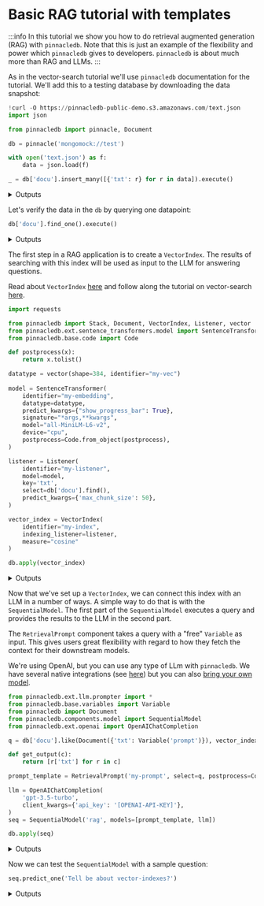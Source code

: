 
# Basic RAG tutorial with templates

:::info
In this tutorial we show you how to do retrieval augmented generation (RAG) with `pinnacledb`.
Note that this is just an example of the flexibility and power which `pinnacledb` gives 
to developers. `pinnacledb` is about much more than RAG and LLMs. 
:::

As in the vector-search tutorial we'll use `pinnacledb` documentation for the tutorial.
We'll add this to a testing database by downloading the data snapshot:

```python
!curl -O https://pinnacledb-public-demo.s3.amazonaws.com/text.json
import json

from pinnacledb import pinnacle, Document

db = pinnacle('mongomock://test')

with open('text.json') as f:
    data = json.load(f)

_ = db['docu'].insert_many([{'txt': r} for r in data]).execute()
```

<details>
<summary>Outputs</summary>
<pre>
      % Total    % Received % Xferd  Average Speed   Time    Time     Time  Current
                                     Dload  Upload   Total   Spent    Left  Speed
    100  479k  100  479k    0     0   501k      0 --:--:-- --:--:-- --:--:--  504k
    2024-Jun-02 14:23:40.34| INFO     | Duncans-MBP.fritz.box| pinnacledb.base.build:69   | Data Client is ready. mongomock.MongoClient('localhost', 27017)
    2024-Jun-02 14:23:40.35| INFO     | Duncans-MBP.fritz.box| pinnacledb.base.build:42   | Connecting to Metadata Client with engine:  mongomock.MongoClient('localhost', 27017)
    2024-Jun-02 14:23:40.36| INFO     | Duncans-MBP.fritz.box| pinnacledb.base.build:155  | Connecting to compute client: None
    2024-Jun-02 14:23:40.36| INFO     | Duncans-MBP.fritz.box| pinnacledb.base.datalayer:85   | Building Data Layer
    2024-Jun-02 14:23:40.36| INFO     | Duncans-MBP.fritz.box| pinnacledb.base.build:220  | Configuration: 
     +---------------+------------------+
    | Configuration |      Value       |
    +---------------+------------------+
    |  Data Backend | mongomock://test |
    +---------------+------------------+
    2024-Jun-02 14:23:40.37| INFO     | Duncans-MBP.fritz.box| pinnacledb.backends.local.compute:37   | Submitting job. function:\<function callable_job at 0x11e98dda0\>
    2024-Jun-02 14:23:40.38| SUCCESS  | Duncans-MBP.fritz.box| pinnacledb.backends.local.compute:43   | Job submitted on \<pinnacledb.backends.local.compute.LocalComputeBackend object at 0x2a8ed7050\>.  function:\<function callable_job at 0x11e98dda0\> future:ebe43b87-1388-4247-8502-ed2da8659ecd

</pre>
</details>

Let's verify the data in the `db` by querying one datapoint:

```python
db['docu'].find_one().execute()
```

<details>
<summary>Outputs</summary>
<pre>
    Document(\{'txt': "---\nsidebar_position: 5\n---\n\n# Encoding data\n\nIn AI, typical types of data are:\n\n- **Numbers** (integers, floats, etc.)\n- **Text**\n- **Images**\n- **Audio**\n- **Videos**\n- **...bespoke in house data**\n\nMost databases don't support any data other than numbers and text.\nSuperDuperDB enables the use of these more interesting data-types using the `Document` wrapper.\n\n### `Document`\n\nThe `Document` wrapper, wraps dictionaries, and is the container which is used whenever \ndata is exchanged with your database. That means inputs, and queries, wrap dictionaries \nused with `Document` and also results are returned wrapped with `Document`.\n\nWhenever the `Document` contains data which is in need of specialized serialization,\nthen the `Document` instance contains calls to `DataType` instances.\n\n### `DataType`\n\nThe [`DataType` class](../apply_api/datatype), allows users to create and encoder custom datatypes, by providing \ntheir own encoder/decoder pairs.\n\nHere is an example of applying an `DataType` to add an image to a `Document`:\n\n```python\nimport pickle\nimport PIL.Image\nfrom pinnacledb import DataType, Document\n\nimage = PIL.Image.open('my_image.jpg')\n\nmy_image_encoder = DataType(\n    identifier='my-pil',\n    encoder=lambda x: pickle.dumps(x),\n    decoder=lambda x: pickle.loads(x),\n)\n\ndocument = Document(\{'img': my_image_encoder(image)\})\n```\n\nThe bare-bones dictionary may be exposed with `.unpack()`:\n\n```python\n\>\>\> document.unpack()\n\{'img': \<PIL.PngImagePlugin.PngImageFile image mode=P size=400x300\>\}\n```\n\nBy default, data encoded with `DataType` is saved in the database, but developers \nmay alternatively save data in the `db.artifact_store` instead. \n\nThis may be achiever by specifying the `encodable=...` parameter:\n\n```python\nmy_image_encoder = DataType(\n    identifier='my-pil',\n    encoder=lambda x: pickle.dumps(x),\n    decoder=lambda x: pickle.loads(x),\n    encodable='artifact',    # saves to disk/ db.artifact_store\n    # encodable='lazy_artifact', # Just in time loading\n)\n```\n\nThe `encodable` specifies the type of the output of the `__call__` method, \nwhich will be a subclass of `pinnacledb.components.datatype._BaseEncodable`.\nThese encodables become leaves in the tree defines by a `Document`.\n\n### `Schema`\n\nA `Schema` allows developers to connect named fields of dictionaries \nor columns of `pandas.DataFrame` objects with `DataType` instances.\n\nA `Schema` is used, in particular, for SQL databases/ tables, and for \nmodels that return multiple outputs.\n\nHere is an example `Schema`, which is used together with text and image \nfields:\n\n```python\ns = Schema('my-schema', fields=\{'my-text': 'str', 'my-image': my_image_encoder\})\n```\n", '_fold': 'train', '_id': ObjectId('665c644c53dcb972da5a9928')\})
</pre>
</details>

The first step in a RAG application is to create a `VectorIndex`. The results of searching 
with this index will be used as input to the LLM for answering questions.

Read about `VectorIndex` [here](../apply_api/vector_index.md) and follow along the tutorial on 
vector-search [here](./vector_search.md).

```python
import requests 

from pinnacledb import Stack, Document, VectorIndex, Listener, vector
from pinnacledb.ext.sentence_transformers.model import SentenceTransformer
from pinnacledb.base.code import Code

def postprocess(x):
    return x.tolist()

datatype = vector(shape=384, identifier="my-vec")
    
model = SentenceTransformer(
    identifier="my-embedding",
    datatype=datatype,
    predict_kwargs={"show_progress_bar": True},
    signature="*args,**kwargs",
    model="all-MiniLM-L6-v2",      
    device="cpu",
    postprocess=Code.from_object(postprocess),
)

listener = Listener(
    identifier="my-listener",
    model=model,
    key='txt',
    select=db['docu'].find(),
    predict_kwargs={'max_chunk_size': 50},
)

vector_index = VectorIndex(
    identifier="my-index",
    indexing_listener=listener,
    measure="cosine"
)

db.apply(vector_index)
```

<details>
<summary>Outputs</summary>
<pre>
    from pinnacledb import code
    
    @code
    def postprocess(x):
        return x.tolist()
    

</pre>
<pre>
    /Users/dodo/.pyenv/versions/3.11.7/envs/pinnacledb-3.11/lib/python3.11/site-packages/huggingface_hub/file_download.py:1132: FutureWarning: `resume_download` is deprecated and will be removed in version 1.0.0. Downloads always resume when possible. If you want to force a new download, use `force_download=True`.
      warnings.warn(
    /Users/dodo/.pyenv/versions/3.11.7/envs/pinnacledb-3.11/lib/python3.11/site-packages/huggingface_hub/file_download.py:1132: FutureWarning: `resume_download` is deprecated and will be removed in version 1.0.0. Downloads always resume when possible. If you want to force a new download, use `force_download=True`.
      warnings.warn(

</pre>
<pre>
    2024-Jun-02 14:23:58.41| INFO     | Duncans-MBP.fritz.box| pinnacledb.backends.local.compute:37   | Submitting job. function:\<function method_job at 0x11e98de40\>

</pre>
<pre>
    204it [00:00, 149744.14it/s]
</pre>
<pre>
    2024-Jun-02 14:23:59.54| INFO     | Duncans-MBP.fritz.box| pinnacledb.components.model:752  | Computing chunk 0/4

</pre>
<pre>
    

</pre>
<pre>
    Batches:   0%|          | 0/2 [00:00\<?, ?it/s]
</pre>
<pre>
    2024-Jun-02 14:24:00.55| INFO     | Duncans-MBP.fritz.box| pinnacledb.components.model:776  | Adding 50 model outputs to `db`
    2024-Jun-02 14:24:00.58| WARNING  | Duncans-MBP.fritz.box| pinnacledb.backends.mongodb.query:316  | Some delete ids are not executed , hence halting execution Please note the partially executed operations wont trigger any `model/listeners` unless CDC is active.
    2024-Jun-02 14:24:00.58| INFO     | Duncans-MBP.fritz.box| pinnacledb.components.model:752  | Computing chunk 1/4

</pre>
<pre>
    Batches:   0%|          | 0/2 [00:00\<?, ?it/s]
</pre>
<pre>
    2024-Jun-02 14:24:01.40| INFO     | Duncans-MBP.fritz.box| pinnacledb.components.model:776  | Adding 50 model outputs to `db`
    2024-Jun-02 14:24:01.43| WARNING  | Duncans-MBP.fritz.box| pinnacledb.backends.mongodb.query:316  | Some delete ids are not executed , hence halting execution Please note the partially executed operations wont trigger any `model/listeners` unless CDC is active.
    2024-Jun-02 14:24:01.43| INFO     | Duncans-MBP.fritz.box| pinnacledb.components.model:752  | Computing chunk 2/4

</pre>
<pre>
    Batches:   0%|          | 0/2 [00:00\<?, ?it/s]
</pre>
<pre>
    2024-Jun-02 14:24:02.28| INFO     | Duncans-MBP.fritz.box| pinnacledb.components.model:776  | Adding 50 model outputs to `db`
    2024-Jun-02 14:24:02.30| WARNING  | Duncans-MBP.fritz.box| pinnacledb.backends.mongodb.query:316  | Some delete ids are not executed , hence halting execution Please note the partially executed operations wont trigger any `model/listeners` unless CDC is active.
    2024-Jun-02 14:24:02.30| INFO     | Duncans-MBP.fritz.box| pinnacledb.components.model:752  | Computing chunk 3/4

</pre>
<pre>
    Batches:   0%|          | 0/2 [00:00\<?, ?it/s]
</pre>
<pre>
    2024-Jun-02 14:24:03.13| INFO     | Duncans-MBP.fritz.box| pinnacledb.components.model:776  | Adding 50 model outputs to `db`
    2024-Jun-02 14:24:03.16| WARNING  | Duncans-MBP.fritz.box| pinnacledb.backends.mongodb.query:316  | Some delete ids are not executed , hence halting execution Please note the partially executed operations wont trigger any `model/listeners` unless CDC is active.
    2024-Jun-02 14:24:03.16| INFO     | Duncans-MBP.fritz.box| pinnacledb.components.model:752  | Computing chunk 4/4

</pre>
<pre>
    Batches:   0%|          | 0/1 [00:00\<?, ?it/s]
</pre>
<pre>
    2024-Jun-02 14:24:03.26| INFO     | Duncans-MBP.fritz.box| pinnacledb.components.model:776  | Adding 4 model outputs to `db`
    2024-Jun-02 14:24:03.26| WARNING  | Duncans-MBP.fritz.box| pinnacledb.backends.mongodb.query:316  | Some delete ids are not executed , hence halting execution Please note the partially executed operations wont trigger any `model/listeners` unless CDC is active.
    2024-Jun-02 14:24:03.26| SUCCESS  | Duncans-MBP.fritz.box| pinnacledb.backends.local.compute:43   | Job submitted on \<pinnacledb.backends.local.compute.LocalComputeBackend object at 0x2a8ed7050\>.  function:\<function method_job at 0x11e98de40\> future:ac399012-8213-481a-b537-3d187fb69583
    2024-Jun-02 14:24:03.26| INFO     | Duncans-MBP.fritz.box| pinnacledb.backends.local.compute:37   | Submitting job. function:\<function callable_job at 0x11e98dda0\>
    2024-Jun-02 14:24:04.56| INFO     | Duncans-MBP.fritz.box| pinnacledb.base.datalayer:169  | Loading vectors of vector-index: 'my-index'
    2024-Jun-02 14:24:04.56| INFO     | Duncans-MBP.fritz.box| pinnacledb.base.datalayer:179  | docu.find(documents[0], documents[1])

</pre>
<pre>
    Loading vectors into vector-table...: 204it [00:00, 3031.62it/s]
</pre>
<pre>
    2024-Jun-02 14:24:04.63| SUCCESS  | Duncans-MBP.fritz.box| pinnacledb.backends.local.compute:43   | Job submitted on \<pinnacledb.backends.local.compute.LocalComputeBackend object at 0x2a8ed7050\>.  function:\<function callable_job at 0x11e98dda0\> future:41ae1218-3899-4588-bef6-481acee98e25

</pre>
<pre>
    

</pre>
<pre>
    ([\<pinnacledb.jobs.job.ComponentJob at 0x2dfe3a810\>,
      \<pinnacledb.jobs.job.FunctionJob at 0x2acd55dd0\>],
     VectorIndex(identifier='my-index', uuid='7cb9de9f-4cc8-4944-a297-f6a433c51d19', indexing_listener=Listener(identifier='my-listener', uuid='81ea6d64-21f0-4552-b234-1bcf8094c35f', key='txt', model=SentenceTransformer(preferred_devices=('cuda', 'mps', 'cpu'), device='cpu', identifier='my-embedding', uuid='db4daee6-22fe-43fe-8a57-97ced878ef2a', signature='*args,**kwargs', datatype=DataType(identifier='my-vec', uuid='dbdb8706-10f7-4377-952b-b83b81c6624a', encoder=None, decoder=None, info=None, shape=(384,), directory=None, encodable='native', bytes_encoding=\<BytesEncoding.BYTES: 'Bytes'\>, intermediate_type='bytes', media_type=None), output_schema=None, flatten=False, model_update_kwargs=\{\}, predict_kwargs=\{'show_progress_bar': True\}, compute_kwargs=\{\}, validation=None, metric_values=\{\}, object=SentenceTransformer(
       (0): Transformer(\{'max_seq_length': 256, 'do_lower_case': False\}) with Transformer model: BertModel 
       (1): Pooling(\{'word_embedding_dimension': 384, 'pooling_mode_cls_token': False, 'pooling_mode_mean_tokens': True, 'pooling_mode_max_tokens': False, 'pooling_mode_mean_sqrt_len_tokens': False, 'pooling_mode_weightedmean_tokens': False, 'pooling_mode_lasttoken': False, 'include_prompt': True\})
       (2): Normalize()
     ), model='all-MiniLM-L6-v2', preprocess=None, postprocess=Code(identifier='', uuid='cb1d9759-5061-4f39-a91d-e25b959e2a18', code='from pinnacledb import code\n\n@code\ndef postprocess(x):\n    return x.tolist()\n')), select=docu.find(), active=True, predict_kwargs=\{'max_chunk_size': 50\}), compatible_listener=None, measure='cosine', metric_values=\{\}))
</pre>
</details>

Now that we've set up a `VectorIndex`, we can connect this index with an LLM in a number of ways.
A simple way to do that is with the `SequentialModel`. The first part of the `SequentialModel`
executes a query and provides the results to the LLM in the second part. 

The `RetrievalPrompt` component takes a query with a "free" `Variable` as input. 
This gives users great flexibility with regard to how they fetch the context
for their downstream models.

We're using OpenAI, but you can use any type of LLm with `pinnacledb`. We have several 
native integrations (see [here](../ai_integraitons/)) but you can also [bring your own model](../models/bring_your_own_model.md).

```python
from pinnacledb.ext.llm.prompter import *
from pinnacledb.base.variables import Variable
from pinnacledb import Document
from pinnacledb.components.model import SequentialModel
from pinnacledb.ext.openai import OpenAIChatCompletion

q = db['docu'].like(Document({'txt': Variable('prompt')}), vector_index='my-index', n=5).find().limit(10)

def get_output(c):
    return [r['txt'] for r in c]

prompt_template = RetrievalPrompt('my-prompt', select=q, postprocess=Code.from_object(get_output))

llm = OpenAIChatCompletion(
    'gpt-3.5-turbo',
    client_kwargs={'api_key': '[OPENAI-API-KEY]'},
)
seq = SequentialModel('rag', models=[prompt_template, llm])

db.apply(seq)
```

<details>
<summary>Outputs</summary>
<pre>
    from pinnacledb import code
    
    @code
    def get_output(c):
        return [r['txt'] for r in c]
    

</pre>
<pre>
    ([],
     SequentialModel(identifier='rag', uuid='1c211bfe-00df-4cff-b2a3-7722265150ca', signature='**kwargs', datatype=None, output_schema=None, flatten=False, model_update_kwargs=\{\}, predict_kwargs=\{\}, compute_kwargs=\{\}, validation=None, metric_values=\{\}, models=[RetrievalPrompt(identifier='my-prompt', uuid='e7142d22-e2fc-44de-8c12-5a8b985239bb', signature='**kwargs', datatype=None, output_schema=None, flatten=False, model_update_kwargs=\{\}, predict_kwargs=\{\}, compute_kwargs=\{\}, validation=None, metric_values=\{\}, preprocess=None, postprocess=Code(identifier='', uuid='f49a9d39-693b-4504-852c-6a682bca7e0c', code="from pinnacledb import code\n\n@code\ndef get_output(c):\n    return [r['txt'] for r in c]\n"), select=docu.like(documents[0], vector_index="my-index", n=5).find().limit(10), prompt_explanation="HERE ARE SOME FACTS SEPARATED BY '---' IN OUR DATA REPOSITORY WHICH WILL HELP YOU ANSWER THE QUESTION.", prompt_introduction='HERE IS THE QUESTION WHICH YOU SHOULD ANSWER BASED ONLY ON THE PREVIOUS FACTS:', join='\n---\n'), OpenAIChatCompletion(identifier='gpt-3.5-turbo', uuid='41b0db16-8269-46fa-a6ac-9e56636f68c0', signature='singleton', datatype=None, output_schema=None, flatten=False, model_update_kwargs=\{\}, predict_kwargs=\{\}, compute_kwargs=\{\}, validation=None, metric_values=\{\}, model='gpt-3.5-turbo', max_batch_size=8, openai_api_key=None, openai_api_base=None, client_kwargs=\{'api_key': '[OPENAI-API-KEY]'\}, batch_size=1, prompt='')]))
</pre>
</details>

Now we can test the `SequentialModel` with a sample question:

```python
seq.predict_one('Tell be about vector-indexes?')
```

<details>
<summary>Outputs</summary>
<pre>
    2024-Jun-02 14:31:27.41| INFO     | Duncans-MBP.fritz.box| pinnacledb.base.datalayer:1055 | \{\}

</pre>
<pre>
    Batches:   0%|          | 0/1 [00:00\<?, ?it/s]
</pre>
<pre>
    'VectorIndexes in SuperDuperDB wrap a Listener so that outputs are searchable. They can take a second Listener for multimodal search and apply to Listener instances containing Model instances that output vectors, arrays, or tensors. They can be leveraged in SuperDuperDB queries with the `.like` operator. VectorIndexes are set up by applying them to the datalayer `db`.'
</pre>
</details>
